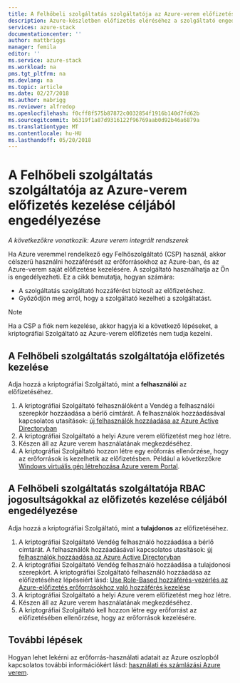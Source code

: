 ```yaml
---
title: A Felhőbeli szolgáltatás szolgáltatója az Azure-verem előfizetés kezelése céljából engedélyezése |} Microsoft Docs
description: Azure-készletben előfizetés eléréséhez a szolgáltató engedélyezése.
services: azure-stack
documentationcenter: ''
author: mattbriggs
manager: femila
editor: ''
ms.service: azure-stack
ms.workload: na
pms.tgt_pltfrm: na
ms.devlang: na
ms.topic: article
ms.date: 02/27/2018
ms.author: mabrigg
ms.reviewer: alfredop
ms.openlocfilehash: f0cff8f575b87872c0032854f1916b140d7fd62b
ms.sourcegitcommit: b6319f1a87d9316122f96769aab0d92b46a6879a
ms.translationtype: MT
ms.contentlocale: hu-HU
ms.lasthandoff: 05/20/2018
---
```

# <a name="enable-a-cloud-service-provider-to-manage-your-azure-stack-subscription"></a>A Felhőbeli szolgáltatás szolgáltatója az Azure-verem előfizetés kezelése céljából engedélyezése

*A következőkre vonatkozik: Azure verem integrált rendszerek*

Ha Azure veremmel rendelkező egy Felhőszolgáltató (CSP) használ, akkor célszerű használni hozzáférését az erőforrásokhoz az Azure-ban, és az Azure-verem saját előfizetése kezelésére. A szolgáltató használhatja az Ön is engedélyezheti. Ez a cikk bemutatja, hogyan számára:

 * A szolgáltatás szolgáltató hozzáférést biztosít az előfizetéshez.
 * Győződjön meg arról, hogy a szolgáltató kezelheti a szolgáltatást.

> [!Note]
>  Ha a CSP a fiók nem kezelése, akkor hagyja ki a következő lépéseket, a kriptográfiai Szolgáltató az Azure-verem előfizetés nem tudja kezelni.

## <a name="manage-your-subscription-with-a-cloud-service-provider"></a>A Felhőbeli szolgáltatás szolgáltatója előfizetés kezelése

Adja hozzá a kriptográfiai Szolgáltató, mint a **felhasználói** az előfizetéséhez.

1. A kriptográfiai Szolgáltató felhasználóként a Vendég a felhasználói szerepkör hozzáadása a bérlő címtárát.  A felhasználók hozzáadásával kapcsolatos utasítások: [új felhasználók hozzáadása az Azure Active Directoryban](https://docs.microsoft.com/azure/active-directory/add-users-azure-active-directory)
2. A kriptográfiai Szolgáltató a helyi Azure verem előfizetést meg hoz létre.
3. Készen áll az Azure verem használatának megkezdéséhez.
4. A kriptográfiai Szolgáltató hozzon létre egy erőforrás ellenőrzése, hogy az erőforrások is kezelhetik az előfizetésben. Például a következőkre [Windows virtuális gép létrehozása Azure verem Portal](azure-stack-quick-windows-portal.md).

## <a name="enable-the-cloud-service-provider-to-manage-your-subscription-using-rbac-rights"></a>A Felhőbeli szolgáltatás szolgáltatója RBAC jogosultságokkal az előfizetés kezelése céljából engedélyezése

Adja hozzá a kriptográfiai Szolgáltató, mint a **tulajdonos** az előfizetéséhez.

1. A kriptográfiai Szolgáltató Vendég felhasználó hozzáadása a bérlő címtárát.  A felhasználók hozzáadásával kapcsolatos utasítások: [új felhasználók hozzáadása az Azure Active Directoryban](https://docs.microsoft.com/azure/active-directory/add-users-azure-active-directory)
2. A kriptográfiai Szolgáltató Vendég felhasználó hozzáadása a tulajdonosi szerepkört. A kriptográfiai Szolgáltató felhasználó hozzáadása az előfizetéséhez lépéseiért lásd: [Use Role-Based hozzáférés-vezérlés az Azure-előfizetés erőforrásokhoz való hozzáférés kezelése](https://docs.microsoft.com/azure/role-based-access-control/role-assignments-portal)
3. A kriptográfiai Szolgáltató a helyi Azure verem előfizetést meg hoz létre.
4. Készen áll az Azure verem használatának megkezdéséhez.
5. A kriptográfiai Szolgáltató kell hozzon létre egy erőforrást az előfizetésében ellenőrzése, hogy az erőforrások kezelésére.

## <a name="next-steps"></a>További lépések

Hogyan lehet lekérni az erőforrás-használati adatait az Azure oszlopból kapcsolatos további információkért lásd: [használati és számlázási Azure verem](../azure-stack-billing-and-chargeback.md).
